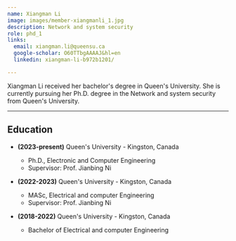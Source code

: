 ```yaml
---
name: Xiangman Li
image: images/member-xiangmanli_1.jpg
description: Network and system security 
role: phd_1
links:
  email: xiangman.li@queensu.ca
  google-scholar: O60TTbgAAAAJ&hl=en
  linkedin: xiangman-li-b972b1201/

---
```

Xiangman Li received her bachelor's degree in Queen's University. She is currently pursuing her Ph.D. degree in the Network and system security  from Queen's University. 

---
## Education
- **(2023-present)** Queen's University - Kingston, Canada
   - Ph.D., Electronic and Computer Engineering
   - Supervisor: Prof. Jianbing Ni

- **(2022-2023)** Queen's University - Kingston, Canada
   - MASc, Electrical and computer Engineering
   - Supervisor: Prof. Jianbing Ni

- **(2018-2022)** Queen's University - Kingston, Canada
   - Bachelor of Electrical and computer Engineering

